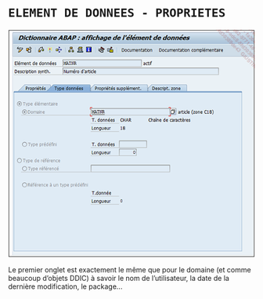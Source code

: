 # **`ELEMENT DE DONNEES - PROPRIETES`**

![](../00_Ressources/05_09_01.png)

Le premier onglet est exactement le même que pour le domaine (et comme beaucoup d’objets DDIC) à savoir le nom de l’utilisateur, la date de la dernière modification, le package...
